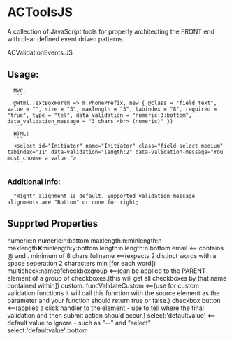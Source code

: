 # ACToolsJS
A collection of JavaScript tools for properly architecting the FRONT end with clear defined event driven patterns.


ACValidationEvents.JS

## Usage: 
      MVC: 
      ```
      @Html.TextBoxFor(m => m.PhonePrefix, new { @class = "field text", value = "", size = "3", maxlength = "3", tabindex = "8", required = "true", type = "tel", data_validation = "numeric:3:bottom", data_validation_message = "3 chars <br> (numeric)" })
      ```
      HTML: 
      ```
      <select id="Initiator" name="Initiator" class="field select medium" tabindex="11" data-validation="length:2" data-validation-message="You must choose a value.">
      ```
### Additional Info:
      "Right" alignment is default. Supported validation message alignments are "Bottom" or none for right;

 ## Supprted Properties
 numeric:n
 numeric:n:bottom
 maxlength:n:minlength:n
 maxlength:x:minlength:y:bottom
 length:n
 length:n:bottom
 email <== contains @ and . minimum of 8 chars
 fullname <==(expects 2 distinct words with a space seperation 2 characters min [for each word])
 multicheck:nameofcheckboxgroup <==(can be applied to the PARENT element of a group of checkboxes.[this will get all checkboxes by that name contained within])
 custom: funcValidateCustom <==(use for custom validation functions it will call this function with the source element as the parameter and your function should return true or false.)
 checkbox
 button <==(applies a click handler to the element - use to tell where the final validation and then submit action should occur.)
select:'defaultvalue' <== default value to ignore - such as "--" and "select"
select:'defaultvalue':bottom

